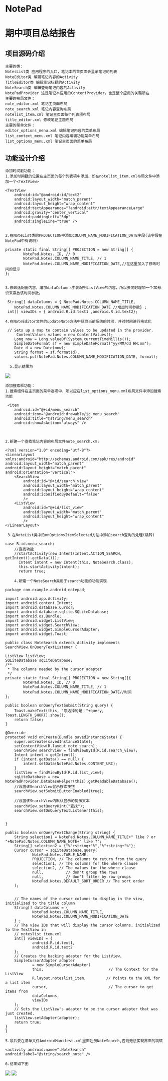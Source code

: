 # NotePad
期中项目总结报告
=====
项目源码介绍
-----
    主要的类:  
    NotesList类 应用程序的入口，笔记本的首页面会显示笔记的列表  
    NoteEditor类 编辑笔记内容的Activity   
    TitleEditor类 编辑笔记标题的Activity  
    NoteSearch类 编辑查询笔记内容的Activity  
    NotePadProvider 这是笔记本应用的ContentProvider，也是整个应用的关键所在  
    主要的布局文件：  
    note_editor.xml 笔记主页面布局  
    note_search.xml 笔记内容查询布局  
    notelist_item.xml 笔记主页面每个列表项布局  
    title_editor.xml 修改笔记主题布局 
    主要的菜单文件： 
    editor_options_menu.xml 编辑笔记内容的菜单布局 
    list_context_menu.xml 笔记内容编辑功能菜单布局 
    list_options_menu.xml 笔记主页面的菜单布局 
功能设计介绍
-----
    添加时间戳功能：
    1.添加时间戳的位置在主页面的每个列表项中添加，即在notelist_item.xml布局文件中添加一个<TextView>
     
    <TextView  
        android:id="@android:id/text2"  
        android:layout_width="match_parent"  
        android:layout_height="wrap_content"  
        android:textAppearance="?android:attr/textAppearanceLarge"  
        android:gravity="center_vertical"  
        android:paddingLeft="5dp"  
        android:singleLine="true" />  
    
        
    2.在NoteList类的PROJECTION中添加COLUMN_NAME_MODIFICATION_DATE字段(该字段在NotePad中有说明)
    
    private static final String[] PROJECTION = new String[] {  
            NotePad.Notes._ID, // 0  
            NotePad.Notes.COLUMN_NAME_TITLE, // 1  
            NotePad.Notes.COLUMN_NAME_MODIFICATION_DATE,//在这里加入了修改时间的显示  
    };  
   
    
    3.修改适配器内容，增加dataColumns中装配到ListView的内容，所以要同时增加一个ID标识来存放该时间参数。
      
     String[] dataColumns = { NotePad.Notes.COLUMN_NAME_TITLE,  
        NotePad.Notes.COLUMN_NAME_MODIFICATION_DATE //增加时间参数} ;  
     int[] viewIDs = { android.R.id.text1 ,android.R.id.text2};  
  
    4.在NoteEditor文件的updateNote方法中获取当前系统的时间，并对时间进行格式化
    
     // Sets up a map to contain values to be updated in the provider.   
         ContentValues values = new ContentValues();  
        Long now = Long.valueOf(System.currentTimeMillis());  
        SimpleDateFormat sf = new SimpleDateFormat("yy/MM/dd HH:mm");  
        Date d = new Date(now);  
        String format = sf.format(d);  
        values.put(NotePad.Notes.COLUMN_NAME_MODIFICATION_DATE, format);  
        
      5.显示结果为 
      
  ![](https://github.com/Joy-Zhang561/NotePad-master/row/master/Picture/1.1.png) 
   
    添加搜索框功能：
    1.搜索组件在主页面的菜单选项中，所以应在list_options_menu.xml布局文件中添加搜索功能
    
     <item
        android:id="@+id/menu_search"
        android:icon="@android:drawable/ic_menu_search"
        android:title="@string/menu_search"
        android:showAsAction="always" />
        
     
    
    2.新建一个查找笔记内容的布局文件note_search.xm;
    
    <?xml version="1.0" encoding="utf-8"?>
    <LinearLayout xmlns:android="http://schemas.android.com/apk/res/android"
    android:layout_width="match_parent"
    android:layout_height="match_parent"
    android:orientation="vertical">
        <SearchView
            android:id="@+id/search_view"
            android:layout_width="match_parent"
            android:layout_height="wrap_content"
            android:iconifiedByDefault="false"
            />
        <ListView
            android:id="@+id/list_view"
            android:layout_width="match_parent"
            android:layout_height="wrap_content"
            />
    </LinearLayout>
        
     3.在NoteList类中的onOptionsItemSelected方法中添加search查询的处理(跳转)
        
    case R.id.menu_search:  
        //查找功能  
        //startActivity(new Intent(Intent.ACTION_SEARCH, getIntent().getData()));  
          Intent intent = new Intent(this, NoteSearch.class);  
          this.startActivity(intent);  
          return true;  
              
        4.新建一个NoteSearch类用于search功能的功能实现
    
    package com.example.android.notepad;

    import android.app.Activity;
    import android.content.Intent;
    import android.database.Cursor;
    import android.database.sqlite.SQLiteDatabase;
    import android.os.Bundle;
    import android.widget.ListView;
    import android.widget.SearchView;
    import android.widget.SimpleCursorAdapter;
    import android.widget.Toast;

    public class NoteSearch extends Activity implements SearchView.OnQueryTextListener {

    ListView listView;
    SQLiteDatabase sqLiteDatabase;
    /**
     * The columns needed by the cursor adapter
     */
    private static final String[] PROJECTION = new String[]{
            NotePad.Notes._ID, // 0
            NotePad.Notes.COLUMN_NAME_TITLE, // 1
            NotePad.Notes.COLUMN_NAME_MODIFICATION_DATE//时间
    };

    public boolean onQueryTextSubmit(String query) {
        Toast.makeText(this, "您选择的是："+query, Toast.LENGTH_SHORT).show();
        return false;
    }

    @Override
    protected void onCreate(Bundle savedInstanceState) {
        super.onCreate(savedInstanceState);
        setContentView(R.layout.note_search);
        SearchView searchView = findViewById(R.id.search_view);
        Intent intent = getIntent();
        if (intent.getData() == null) {
            intent.setData(NotePad.Notes.CONTENT_URI);
        }
        listView = findViewById(R.id.list_view);
        sqLiteDatabase = new NotePadProvider.DatabaseHelper(this).getReadableDatabase();
        //设置该SearchView显示搜索按钮
        searchView.setSubmitButtonEnabled(true);

        //设置该SearchView内默认显示的提示文本
        searchView.setQueryHint("查找");
        searchView.setOnQueryTextListener(this);


    }

    public boolean onQueryTextChange(String string) {
        String selection1 = NotePad.Notes.COLUMN_NAME_TITLE+" like ? or "+NotePad.Notes.COLUMN_NAME_NOTE+" like ?";
        String[] selection2 = {"%"+string+"%","%"+string+"%"};
        Cursor cursor = sqLiteDatabase.query(
                NotePad.Notes.TABLE_NAME,
                PROJECTION, // The columns to return from the query
                selection1, // The columns for the where clause
                selection2, // The values for the where clause
                null,          // don't group the rows
                null,          // don't filter by row groups
                NotePad.Notes.DEFAULT_SORT_ORDER // The sort order
        );


        // The names of the cursor columns to display in the view, initialized to the title column
        String[] dataColumns = {
                NotePad.Notes.COLUMN_NAME_TITLE,
                NotePad.Notes.COLUMN_NAME_MODIFICATION_DATE
        } ;
        // The view IDs that will display the cursor columns, initialized to the TextView in
        // noteslist_item.xml
        int[] viewIDs = {
                android.R.id.text1,
                android.R.id.text2
        };
        // Creates the backing adapter for the ListView.
        SimpleCursorAdapter adapter
                = new SimpleCursorAdapter(
                this,                             // The Context for the ListView
                R.layout.noteslist_item,         // Points to the XML for a list item
                cursor,                           // The cursor to get items from
                dataColumns,
                viewIDs
        );
        // Sets the ListView's adapter to be the cursor adapter that was just created.
        listView.setAdapter(adapter);
        return true;
    }
    }
    
    5.最后要在清单文件AndroidManifest.xml里面注册NoteSearch,否则无法实现界面的跳转
    
    <activity android:name=".NoteSearch" android:label="@string/search_note" />
   
    6.结果如下图
    
   ![](https://github.com/Joy-Zhang561/NotePad-master/row/master/Picture/2.1.png)
   ![](https://github.com/Joy-Zhang561/NotePad-master/row/master/Picture/2.2.png)

     
        
  
